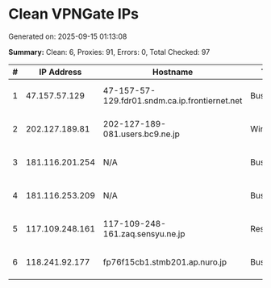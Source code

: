 # Clean VPNGate IPs
Generated on: 2025-09-15 01:13:08

**Summary:** Clean: 6, Proxies: 91, Errors: 0, Total Checked: 97

| # | IP Address | Hostname | Type | Country | Provider |
|---|------------|----------|------|---------|----------|
| 1 | 47.157.57.129 | 47-157-57-129.fdr01.sndm.ca.ip.frontiernet.net | Business | US | Frontier Communications of America, Inc. |
| 2 | 202.127.189.81 | 202-127-189-081.users.bc9.ne.jp | Wireless | JP | kanuma cable television Corporation |
| 3 | 181.116.201.254 | N/A | Business | AR | Techtel LMDS Comunicaciones Interactivas S.A. |
| 4 | 181.116.253.209 | N/A | Business | AR | Techtel LMDS Comunicaciones Interactivas S.A. |
| 5 | 117.109.248.161 | 117-109-248-161.zaq.sensyu.ne.jp | Residential | JP | Kintetsu Cable Network Co., Ltd. |
| 6 | 118.241.92.177 | fp76f15cb1.stmb201.ap.nuro.jp | Business | JP | Sony Network Communications Inc. |

